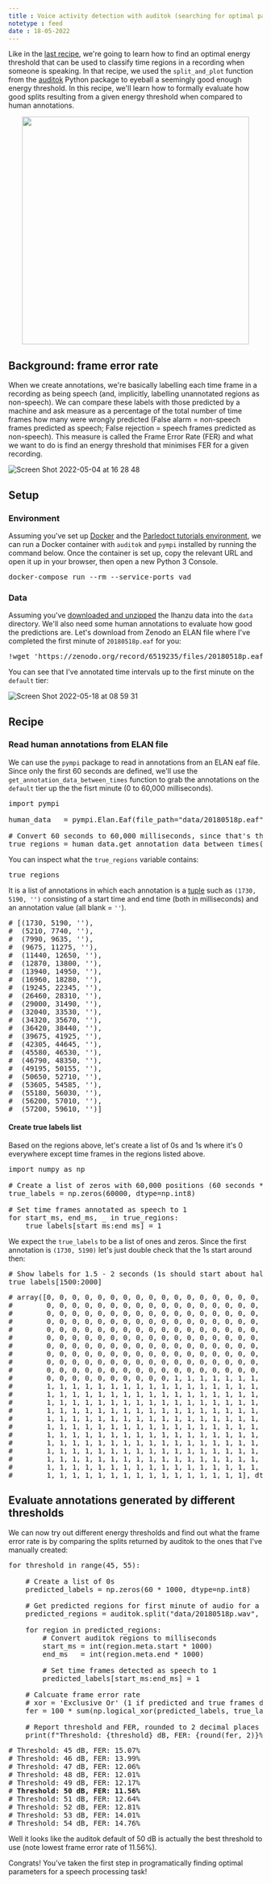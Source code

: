 ```yaml
---
title : Voice activity detection with auditok (searching for optimal parameters)
notetype : feed
date : 18-05-2022
---
```


Like in the [last recipe](vad-auditok-eyeball), we're going to learn how to find an optimal energy threshold that can be used to classify time regions in a recording when someone is speaking. In that recipe, we used the `split_and_plot` function from the [auditok](https://github.com/amsehili/auditok) Python package to eyeball a seemingly good enough energy threshold. In this recipe, we'll learn how to formally evaluate how good splits resulting from a given energy threshold when compared to human annotations.

<p style="text-align:center">
    <img width="450" src="https://user-images.githubusercontent.com/9938298/168442089-92b4c98a-c03c-42db-b9e6-484d66de4643.png">
</p>

## Background: frame error rate

When we create annotations, we're basically labelling each time frame in a recording as being speech (and, implicitly, labelling unannotated regions as non-speech).
We can compare these labels with those predicted by a machine and ask measure as a percentage of the total number of time frames how many were wrongly predicted (False alarm = non-speech frames predicted as speech; False rejection = speech frames predicted as non-speech).
This measure is called the Frame Error Rate (FER) and what we want to do is find an energy threshold that minimises FER for a given recording.

![Screen Shot 2022-05-04 at 16 28 48](https://user-images.githubusercontent.com/9938298/166841438-0b56e510-0001-436d-afb7-7dd05e44bf2c.png)

## Setup

### Environment

Assuming you've set up [Docker](environment-setup-with-docker) and the [Parledoct tutorials environment](parledoct-tutorials-environment), we can run a Docker container with `auditok` and `pympi` installed by running the command below. Once the container is set up, copy the relevant URL and open it up in your browser, then open a new Python 3 Console.

<pre>
docker-compose run --rm --service-ports vad
</pre>

### Data

Assuming you've [downloaded and unzipped](vad-auditok-defaults#data) the Ihanzu data into the `data` directory. We'll also need some human annotations to evaluate how good the predictions are. Let's download from Zenodo an ELAN file where I've completed the first minute of `20180518p.eaf` for you:

<pre>
!wget 'https://zenodo.org/record/6519235/files/20180518p.eaf?download=1' -O 'data/20180518p.eaf'
</pre>

You can see that I've annotated time intervals up to the first minute on the `default` tier:

![Screen Shot 2022-05-18 at 08 59 31](https://user-images.githubusercontent.com/9938298/169088659-76df8d0e-7974-4b69-814a-1d3adbe3597a.png)

## Recipe

### Read human annotations from ELAN file

We can use the `pympi` package to read in annotations from an ELAN eaf file. Since only the first 60 seconds are defined, we'll use the `get_annotation_data_between_times` function to grab the annotations on the `default` tier up the the fisrt minute (0 to 60,000 milliseconds).

<pre>
import pympi

human_data   = pympi.Elan.Eaf(file_path="data/20180518p.eaf")

# Convert 60 seconds to 60,000 milliseconds, since that's the time format the function expects
true_regions = human_data.get_annotation_data_between_times('default', 0, 60 * 1000)
</pre>

You can inspect what the `true_regions` variable contains:

<pre>
true_regions
</pre>

It is a list of annotations in which each annotation is a [tuple](https://www.learnbyexample.org/python-tuple/) such as `(1730, 5190, '')` consisting of a start time and end time (both in milliseconds) and an annotation value (all blank = `''`).

<pre>
# [(1730, 5190, ''),
#  (5210, 7740, ''),
#  (7990, 9635, ''),
#  (9675, 11275, ''),
#  (11440, 12650, ''),
#  (12870, 13800, ''),
#  (13940, 14950, ''),
#  (16960, 18280, ''),
#  (19245, 22345, ''),
#  (26460, 28310, ''),
#  (29000, 31490, ''),
#  (32040, 33530, ''),
#  (34320, 35670, ''),
#  (36420, 38440, ''),
#  (39675, 41925, ''),
#  (42305, 44645, ''),
#  (45580, 46530, ''),
#  (46790, 48350, ''),
#  (49195, 50155, ''),
#  (50650, 52710, ''),
#  (53605, 54585, ''),
#  (55180, 56030, ''),
#  (56200, 57010, ''),
#  (57200, 59610, '')]
</pre>

#### Create true labels list

Based on the regions above, let's create a list of 0s and 1s where it's 0 everywhere except time frames in the regions listed above.

<pre>
import numpy as np

# Create a list of zeros with 60,000 positions (60 seconds * 1000)
true_labels = np.zeros(60000, dtype=np.int8)

# Set time frames annotated as speech to 1
for start_ms, end_ms, _ in true_regions:
    true_labels[start_ms:end_ms] = 1
</pre>

We expect the `true_labels` to be a list of ones and zeros. Since the first annotation is `(1730, 5190)` let's just double check that the 1s start around then:

<pre>
# Show labels for 1.5 - 2 seconds (1s should start about half way in at 1730)
true_labels[1500:2000]
</pre>

<pre>
# array([0, 0, 0, 0, 0, 0, 0, 0, 0, 0, 0, 0, 0, 0, 0, 0, 0, 0, 0, 0, 0, 0,
#        0, 0, 0, 0, 0, 0, 0, 0, 0, 0, 0, 0, 0, 0, 0, 0, 0, 0, 0, 0, 0, 0,
#        0, 0, 0, 0, 0, 0, 0, 0, 0, 0, 0, 0, 0, 0, 0, 0, 0, 0, 0, 0, 0, 0,
#        0, 0, 0, 0, 0, 0, 0, 0, 0, 0, 0, 0, 0, 0, 0, 0, 0, 0, 0, 0, 0, 0,
#        0, 0, 0, 0, 0, 0, 0, 0, 0, 0, 0, 0, 0, 0, 0, 0, 0, 0, 0, 0, 0, 0,
#        0, 0, 0, 0, 0, 0, 0, 0, 0, 0, 0, 0, 0, 0, 0, 0, 0, 0, 0, 0, 0, 0,
#        0, 0, 0, 0, 0, 0, 0, 0, 0, 0, 0, 0, 0, 0, 0, 0, 0, 0, 0, 0, 0, 0,
#        0, 0, 0, 0, 0, 0, 0, 0, 0, 0, 0, 0, 0, 0, 0, 0, 0, 0, 0, 0, 0, 0,
#        0, 0, 0, 0, 0, 0, 0, 0, 0, 0, 0, 0, 0, 0, 0, 0, 0, 0, 0, 0, 0, 0,
#        0, 0, 0, 0, 0, 0, 0, 0, 0, 0, 0, 0, 0, 0, 0, 0, 0, 0, 0, 0, 0, 0,
#        0, 0, 0, 0, 0, 0, 0, 0, 0, 0, 1, 1, 1, 1, 1, 1, 1, 1, 1, 1, 1, 1,
#        1, 1, 1, 1, 1, 1, 1, 1, 1, 1, 1, 1, 1, 1, 1, 1, 1, 1, 1, 1, 1, 1,
#        1, 1, 1, 1, 1, 1, 1, 1, 1, 1, 1, 1, 1, 1, 1, 1, 1, 1, 1, 1, 1, 1,
#        1, 1, 1, 1, 1, 1, 1, 1, 1, 1, 1, 1, 1, 1, 1, 1, 1, 1, 1, 1, 1, 1,
#        1, 1, 1, 1, 1, 1, 1, 1, 1, 1, 1, 1, 1, 1, 1, 1, 1, 1, 1, 1, 1, 1,
#        1, 1, 1, 1, 1, 1, 1, 1, 1, 1, 1, 1, 1, 1, 1, 1, 1, 1, 1, 1, 1, 1,
#        1, 1, 1, 1, 1, 1, 1, 1, 1, 1, 1, 1, 1, 1, 1, 1, 1, 1, 1, 1, 1, 1,
#        1, 1, 1, 1, 1, 1, 1, 1, 1, 1, 1, 1, 1, 1, 1, 1, 1, 1, 1, 1, 1, 1,
#        1, 1, 1, 1, 1, 1, 1, 1, 1, 1, 1, 1, 1, 1, 1, 1, 1, 1, 1, 1, 1, 1,
#        1, 1, 1, 1, 1, 1, 1, 1, 1, 1, 1, 1, 1, 1, 1, 1, 1, 1, 1, 1, 1, 1,
#        1, 1, 1, 1, 1, 1, 1, 1, 1, 1, 1, 1, 1, 1, 1, 1, 1, 1, 1, 1, 1, 1,
#        1, 1, 1, 1, 1, 1, 1, 1, 1, 1, 1, 1, 1, 1, 1, 1, 1, 1, 1, 1, 1, 1,
#        1, 1, 1, 1, 1, 1, 1, 1, 1, 1, 1, 1, 1, 1, 1, 1], dtype=int8)
</pre>

## Evaluate annotations generated by different thresholds

We can now try out different energy thresholds and find out what the frame error rate is by comparing the splits returned by auditok to the ones that I've manually created:

<pre>
for threshold in range(45, 55):

    # Create a list of 0s
    predicted_labels = np.zeros(60 * 1000, dtype=np.int8)
    
    # Get predicted regions for first minute of audio for a given threshold
    predicted_regions = auditok.split("data/20180518p.wav", max_read=60, energy_threshold=threshold)
    
    for region in predicted_regions:
        # Convert auditok regions to milliseconds
        start_ms = int(region.meta.start * 1000)
        end_ms   = int(region.meta.end * 1000)

        # Set time frames detected as speech to 1
        predicted_labels[start_ms:end_ms] = 1
        
    # Calcuate frame error rate
    # xor = 'Exclusive Or' (1 if predicted and true frames disagree, 0 if they agree)
    fer = 100 * sum(np.logical_xor(predicted_labels, true_labels)/len(true_labels))
    
    # Report threshold and FER, rounded to 2 decimal places
    print(f"Threshold: {threshold} dB, FER: {round(fer, 2)}%")
</pre>

<pre>
# Threshold: 45 dB, FER: 15.07%
# Threshold: 46 dB, FER: 13.99%
# Threshold: 47 dB, FER: 12.06%
# Threshold: 48 dB, FER: 12.01%
# Threshold: 49 dB, FER: 12.17%
# <b>Threshold: 50 dB, FER: 11.56%</b>
# Threshold: 51 dB, FER: 12.64%
# Threshold: 52 dB, FER: 12.81%
# Threshold: 53 dB, FER: 14.01%
# Threshold: 54 dB, FER: 14.76%
</pre>

Well it looks like the auditok default of 50 dB is actually the best threshold to use (note lowest frame error rate of 11.56%).

Congrats! You've taken the first step in programatically finding optimal parameters for a speech processing task!

